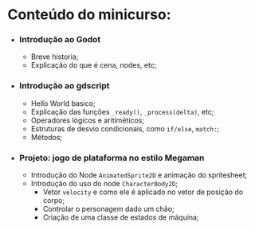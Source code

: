 # Conteúdo do minicurso:

- **<h3>Introdução ao Godot</h3>** 
    - Breve historia;
    - Explicação do que é cena, nodes, etc;

- **<h3>Introdução ao gdscript</h3>**
    - Hello World basico;
    - Explicação das funções `_ready()`, `_process(delta)`, etc;
    - Operadores lógicos e aritiméticos;
    - Estruturas de desvio condicionais, como `if/else`, `match:`;
    - Métodos;

- **<h3>Projeto: jogo de plataforma no estilo Megaman</h3>** 
    - Introdução do Node `AnimatedSprite2D` e animação do spritesheet;
    - Introdução do uso do node `CharacterBody2D`;
        - Vetor `velocity` e como ele é aplicado no vetor de posição do corpo;
        - Controlar o personagem dado um chão;
        - Criação de uma classe de estados de máquina;

